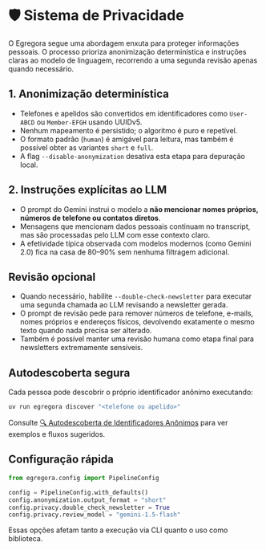 # 🛡️ Sistema de Privacidade

O Egregora segue uma abordagem enxuta para proteger informações pessoais. O
processo prioriza anonimização determinística e instruções claras ao modelo de
linguagem, recorrendo a uma segunda revisão apenas quando necessário.

## 1. Anonimização determinística

- Telefones e apelidos são convertidos em identificadores como `User-ABCD` ou
  `Member-EFGH` usando UUIDv5.
- Nenhum mapeamento é persistido; o algoritmo é puro e repetível.
- O formato padrão (`human`) é amigável para leitura, mas também é possível
  obter as variantes `short` e `full`.
- A flag `--disable-anonymization` desativa esta etapa para depuração local.

## 2. Instruções explícitas ao LLM

- O prompt do Gemini instrui o modelo a **não mencionar nomes próprios, números
  de telefone ou contatos diretos**.
- Mensagens que mencionam dados pessoais continuam no transcript, mas são
  processadas pelo LLM com esse contexto claro.
- A efetividade típica observada com modelos modernos (como Gemini 2.0) fica na
  casa de 80–90% sem nenhuma filtragem adicional.

## Revisão opcional

- Quando necessário, habilite `--double-check-newsletter` para executar uma
  segunda chamada ao LLM revisando a newsletter gerada.
- O prompt de revisão pede para remover números de telefone, e-mails, nomes
  próprios e endereços físicos, devolvendo exatamente o mesmo texto quando nada
  precisa ser alterado.
- Também é possível manter uma revisão humana como etapa final para newsletters
  extremamente sensíveis.

## Autodescoberta segura

Cada pessoa pode descobrir o próprio identificador anônimo executando:

```bash
uv run egregora discover "<telefone ou apelido>"
```

Consulte [🔍 Autodescoberta de Identificadores Anônimos](discover.md) para ver
exemplos e fluxos sugeridos.

## Configuração rápida

```python
from egregora.config import PipelineConfig

config = PipelineConfig.with_defaults()
config.anonymization.output_format = "short"
config.privacy.double_check_newsletter = True
config.privacy.review_model = "gemini-1.5-flash"
```

Essas opções afetam tanto a execução via CLI quanto o uso como biblioteca.
